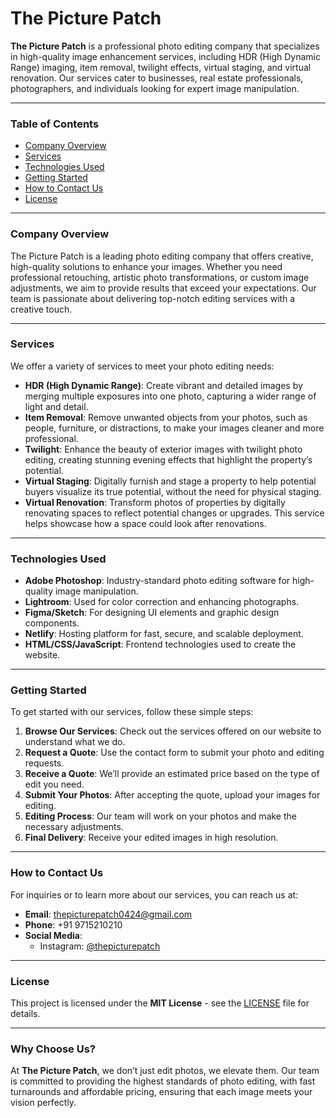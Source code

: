 # The Picture Patch

**The Picture Patch** is a professional photo editing company that specializes in high-quality image enhancement services, including HDR (High Dynamic Range) imaging, item removal, twilight effects, virtual staging, and virtual renovation. Our services cater to businesses, real estate professionals, photographers, and individuals looking for expert image manipulation.

---

### Table of Contents

- [Company Overview](#company-overview)
- [Services](#services)
- [Technologies Used](#technologies-used)
- [Getting Started](#getting-started)
- [How to Contact Us](#how-to-contact-us)
- [License](#license)

---

### Company Overview

The Picture Patch is a leading photo editing company that offers creative, high-quality solutions to enhance your images. Whether you need professional retouching, artistic photo transformations, or custom image adjustments, we aim to provide results that exceed your expectations. Our team is passionate about delivering top-notch editing services with a creative touch.

---

### Services

We offer a variety of services to meet your photo editing needs:

- **HDR (High Dynamic Range)**: Create vibrant and detailed images by merging multiple exposures into one photo, capturing a wider range of light and detail.
- **Item Removal**: Remove unwanted objects from your photos, such as people, furniture, or distractions, to make your images cleaner and more professional.
- **Twilight**: Enhance the beauty of exterior images with twilight photo editing, creating stunning evening effects that highlight the property’s potential.
- **Virtual Staging**: Digitally furnish and stage a property to help potential buyers visualize its true potential, without the need for physical staging.
- **Virtual Renovation**: Transform photos of properties by digitally renovating spaces to reflect potential changes or upgrades. This service helps showcase how a space could look after renovations.

---

### Technologies Used

- **Adobe Photoshop**: Industry-standard photo editing software for high-quality image manipulation.
- **Lightroom**: Used for color correction and enhancing photographs.
- **Figma/Sketch**: For designing UI elements and graphic design components.
- **Netlify**: Hosting platform for fast, secure, and scalable deployment.
- **HTML/CSS/JavaScript**: Frontend technologies used to create the website.

---

### Getting Started

To get started with our services, follow these simple steps:

1. **Browse Our Services**: Check out the services offered on our website to understand what we do.
2. **Request a Quote**: Use the contact form to submit your photo and editing requests.
3. **Receive a Quote**: We’ll provide an estimated price based on the type of edit you need.
4. **Submit Your Photos**: After accepting the quote, upload your images for editing.
5. **Editing Process**: Our team will work on your photos and make the necessary adjustments.
6. **Final Delivery**: Receive your edited images in high resolution.

---

### How to Contact Us

For inquiries or to learn more about our services, you can reach us at:

- **Email**: thepicturepatch0424@gmail.com
- **Phone**: +91 9715210210
- **Social Media**: 
  - Instagram: [@thepicturepatch](https://instagram.com/thepicturepatch)

---

### License

This project is licensed under the **MIT License** - see the [LICENSE](LICENSE) file for details.

---

### Why Choose Us?

At **The Picture Patch**, we don’t just edit photos, we elevate them. Our team is committed to providing the highest standards of photo editing, with fast turnarounds and affordable pricing, ensuring that each image meets your vision perfectly.
